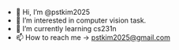 - 👋 Hi, I’m @pstkim2025
- 👀 I’m interested in computer vision task. 
- 🌱 I’m currently learning cs231n
- 📫 How to reach me -> pstkim2025@gmail.com

<!---
pstkim2025/pstkim2025 is a ✨ special ✨ repository because its `README.md` (this file) appears on your GitHub profile.
You can click the Preview link to take a look at your changes.
--->
